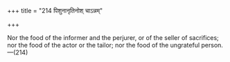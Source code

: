 +++
title = "214 पिशुनानृतिनोश् चाऽन्नम्"

+++

Nor the food of the informer and the perjurer, or of the seller of sacrifices; nor the food of the actor or the tailor; nor the food of the ungrateful person.—(214)